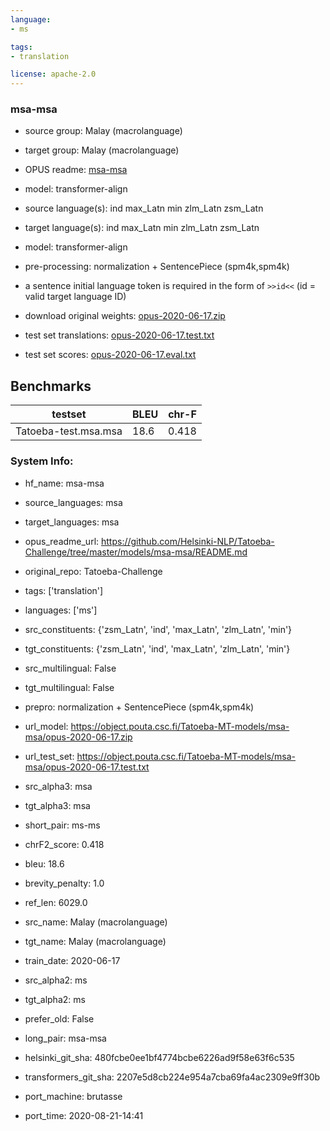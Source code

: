 ```yaml
---
language: 
- ms

tags:
- translation

license: apache-2.0
---
```


### msa-msa

* source group: Malay (macrolanguage) 
* target group: Malay (macrolanguage) 
*  OPUS readme: [msa-msa](https://github.com/Helsinki-NLP/Tatoeba-Challenge/tree/master/models/msa-msa/README.md)

*  model: transformer-align
* source language(s): ind max_Latn min zlm_Latn zsm_Latn
* target language(s): ind max_Latn min zlm_Latn zsm_Latn
* model: transformer-align
* pre-processing: normalization + SentencePiece (spm4k,spm4k)
* a sentence initial language token is required in the form of `>>id<<` (id = valid target language ID)
* download original weights: [opus-2020-06-17.zip](https://object.pouta.csc.fi/Tatoeba-MT-models/msa-msa/opus-2020-06-17.zip)
* test set translations: [opus-2020-06-17.test.txt](https://object.pouta.csc.fi/Tatoeba-MT-models/msa-msa/opus-2020-06-17.test.txt)
* test set scores: [opus-2020-06-17.eval.txt](https://object.pouta.csc.fi/Tatoeba-MT-models/msa-msa/opus-2020-06-17.eval.txt)

## Benchmarks

| testset               | BLEU  | chr-F |
|-----------------------|-------|-------|
| Tatoeba-test.msa.msa 	| 18.6 	| 0.418 |


### System Info: 
- hf_name: msa-msa

- source_languages: msa

- target_languages: msa

- opus_readme_url: https://github.com/Helsinki-NLP/Tatoeba-Challenge/tree/master/models/msa-msa/README.md

- original_repo: Tatoeba-Challenge

- tags: ['translation']

- languages: ['ms']

- src_constituents: {'zsm_Latn', 'ind', 'max_Latn', 'zlm_Latn', 'min'}

- tgt_constituents: {'zsm_Latn', 'ind', 'max_Latn', 'zlm_Latn', 'min'}

- src_multilingual: False

- tgt_multilingual: False

- prepro:  normalization + SentencePiece (spm4k,spm4k)

- url_model: https://object.pouta.csc.fi/Tatoeba-MT-models/msa-msa/opus-2020-06-17.zip

- url_test_set: https://object.pouta.csc.fi/Tatoeba-MT-models/msa-msa/opus-2020-06-17.test.txt

- src_alpha3: msa

- tgt_alpha3: msa

- short_pair: ms-ms

- chrF2_score: 0.418

- bleu: 18.6

- brevity_penalty: 1.0

- ref_len: 6029.0

- src_name: Malay (macrolanguage)

- tgt_name: Malay (macrolanguage)

- train_date: 2020-06-17

- src_alpha2: ms

- tgt_alpha2: ms

- prefer_old: False

- long_pair: msa-msa

- helsinki_git_sha: 480fcbe0ee1bf4774bcbe6226ad9f58e63f6c535

- transformers_git_sha: 2207e5d8cb224e954a7cba69fa4ac2309e9ff30b

- port_machine: brutasse

- port_time: 2020-08-21-14:41
